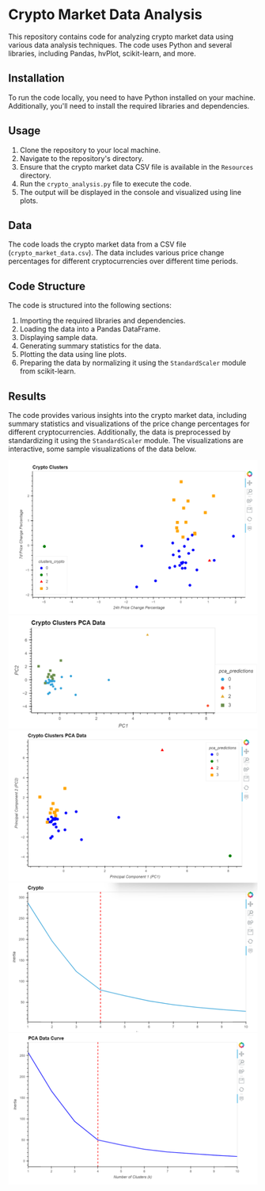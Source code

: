 # Crypto Market Data Analysis

This repository contains code for analyzing crypto market data using various data analysis techniques. The code uses Python and several libraries, including Pandas, hvPlot, scikit-learn, and more.

## Installation

To run the code locally, you need to have Python installed on your machine. Additionally, you'll need to install the required libraries and dependencies.


## Usage

1. Clone the repository to your local machine.
2. Navigate to the repository's directory.
3. Ensure that the crypto market data CSV file is available in the `Resources` directory.
4. Run the `crypto_analysis.py` file to execute the code.
5. The output will be displayed in the console and visualized using line plots.

## Data

The code loads the crypto market data from a CSV file (`crypto_market_data.csv`). The data includes various price change percentages for different cryptocurrencies over different time periods.

## Code Structure

The code is structured into the following sections:

1. Importing the required libraries and dependencies.
2. Loading the data into a Pandas DataFrame.
3. Displaying sample data.
4. Generating summary statistics for the data.
5. Plotting the data using line plots.
6. Preparing the data by normalizing it using the `StandardScaler` module from scikit-learn.

## Results

The code provides various insights into the crypto market data, including summary statistics and visualizations of the price change percentages for different cryptocurrencies. Additionally, the data is preprocessed by standardizing it using the `StandardScaler` module. The visualizations are interactive, some sample visualizations of the data below. 


![Clusters](Resources\clusters.png)
![Clusters_2](Resources\clusters_2.png)
![Clusters_3](Resources\clusters_3.png)
![Value_k](Resources\value_k.png)
![Value_k2](Resources\value_k2.png)
